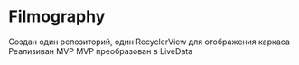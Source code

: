 # Filmography
Создан один репозиторий, один RecyclerView для отображения каркаса
Реализиван MVP
MVP преобразован в LiveData
